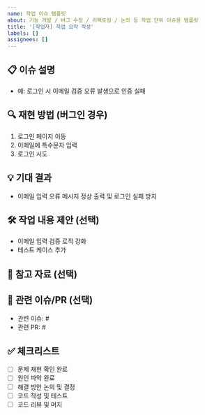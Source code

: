 ```yaml
---
name: 작업 이슈 템플릿
about: 기능 개발 / 버그 수정 / 리팩토링 / 논의 등 작업 단위 이슈용 템플릿
title: '[작업자] 작업 요약 작성'
labels: []
assignees: []
---
```

<!-- 제목 예시: [홍길동] 로그인 시 이메일 오류 발생 -->

## 📋 이슈 설명
<!-- 문제 또는 요청 사항을 구체적으로 작성해주세요 -->
- 예: 로그인 시 이메일 검증 오류 발생으로 인증 실패

## 🔍 재현 방법 (버그인 경우)
<!-- 버그 재현을 위한 단계 작성 -->
1. 로그인 페이지 이동
2. 이메일에 특수문자 입력
3. 로그인 시도

## 💡 기대 결과
<!-- 이슈가 해결되었을 때 기대되는 동작을 작성해주세요 -->
- 이메일 입력 오류 메시지 정상 출력 및 로그인 실패 방지

## 🛠 작업 내용 제안 (선택)
<!-- 이슈 해결을 위한 작업 내용이나 아이디어가 있다면 작성 -->
- 이메일 입력 검증 로직 강화
- 테스트 케이스 추가

## 📸 참고 자료 (선택)
<!-- 오류 로그, 스크린샷 등 참고할만한 자료 첨부 -->

## 🔗 관련 이슈/PR (선택)
- 관련 이슈: #
- 관련 PR: #

## ✅ 체크리스트
- [ ] 문제 재현 확인 완료
- [ ] 원인 파악 완료
- [ ] 해결 방안 논의 및 결정
- [ ] 코드 작성 및 테스트
- [ ] 코드 리뷰 및 머지
